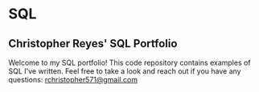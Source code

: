# SQL

## Christopher Reyes' SQL Portfolio

Welcome to my SQL portfolio! This code repository contains examples of SQL I've written. Feel free to take a look and reach out if you have any questions:
rchristopher571@gmail.com
